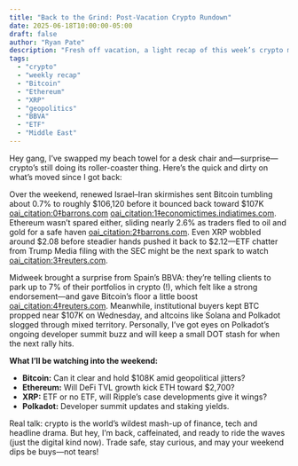 ```yaml
---
title: "Back to the Grind: Post-Vacation Crypto Rundown"
date: 2025-06-18T10:00:00-05:00
draft: false
author: "Ryan Pate"
description: "Fresh off vacation, a light recap of this week’s crypto moves amid global headlines."
tags:
  - "crypto"
  - "weekly recap"
  - "Bitcoin"
  - "Ethereum"
  - "XRP"
  - "geopolitics"
  - "BBVA"
  - "ETF"
  - "Middle East"
---
```


Hey gang, I’ve swapped my beach towel for a desk chair and—surprise—crypto’s still doing its roller-coaster thing. Here’s the quick and dirty on what’s moved since I got back:

Over the weekend, renewed Israel–Iran skirmishes sent Bitcoin tumbling about 0.7% to roughly \$106,120 before it bounced back toward \$107K  [oai_citation:0‡barrons.com](https://www.barrons.com/articles/bitcoin-price-ethereum-crypto-xrp-f5f5f9c9?utm_source=chatgpt.com) [oai_citation:1‡economictimes.indiatimes.com](https://economictimes.indiatimes.com/markets/cryptocurrency/bitcoin-steady-at-107k-amid-institutional-buying-altcoins-trade-mixed/articleshow/121904415.cms?utm_source=chatgpt.com). Ethereum wasn’t spared either, sliding nearly 2.6% as traders fled to oil and gold for a safe haven  [oai_citation:2‡barrons.com](https://www.barrons.com/articles/bitcoin-price-ethereum-crypto-xrp-f5f5f9c9?utm_source=chatgpt.com). Even XRP wobbled around \$2.08 before steadier hands pushed it back to \$2.12—ETF chatter from Trump Media filing with the SEC might be the next spark to watch  [oai_citation:3‡reuters.com](https://www.reuters.com/technology/truth-social-bitcoin-ethereum-etf-files-with-us-sec-nyse-arca-listing-2025-06-16/?utm_source=chatgpt.com).

Midweek brought a surprise from Spain’s BBVA: they’re telling clients to park up to 7% of their portfolios in crypto (!), which felt like a strong endorsement—and gave Bitcoin’s floor a little boost  [oai_citation:4‡reuters.com](https://www.reuters.com/business/finance/spanish-bank-bbva-tells-wealthy-clients-invest-bitcoin-2025-06-17/?utm_source=chatgpt.com). Meanwhile, institutional buyers kept BTC propped near \$107K on Wednesday, and altcoins like Solana and Polkadot slogged through mixed territory. Personally, I’ve got eyes on Polkadot’s ongoing developer summit buzz and will keep a small DOT stash for when the next rally hits.

**What I’ll be watching into the weekend:**  
- **Bitcoin:** Can it clear and hold \$108K amid geopolitical jitters?  
- **Ethereum:** Will DeFi TVL growth kick ETH toward \$2,700?  
- **XRP:** ETF or no ETF, will Ripple’s case developments give it wings?  
- **Polkadot:** Developer summit updates and staking yields.  

Real talk: crypto is the world’s wildest mash-up of finance, tech and headline drama. But hey, I’m back, caffeinated, and ready to ride the waves (just the digital kind now). Trade safe, stay curious, and may your weekend dips be buys—not tears!  